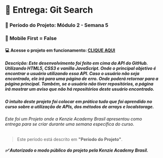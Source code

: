 # 🏁 Entrega: Git Search

### :date: **Período do Projeto:** Módulo 2 - Semana 5
### :iphone: **Mobile First =** False
#### :computer: Acesse o projeto em funcionamento: [CLIQUE AQUI](https://kenzie-academy-brasil-developers.github.io/gitSearchBase_JhonnatanDouglas/) 

##### **Descrição:** Este desenvolvimento foi feito em cima da API do GitHub. Utilizando HTML5, CSS3 e vanilla JavaScript. Onde o principal objetivo é encontrar o usuário utilizando essa API. Caso o usuário não seja encontrado, ele irá para uma página de erro. Onde poderá retornar para a página principal. Também, se o usuário não tiver repositórios, a página irá mostrar um aviso que não há repositórios deste usuário encontrado.

##### O intuito deste projeto foi colocar em prática tudo que foi aprendido no curso sobre a utilização de APIs, dos métodos de arrays e localstorage.


###### Este foi um Projeto onde a Kenzie Academy Brasil apresentou como entrega para se criar durante uma semana específica do curso.
> Este período está descrito em **"Período do Projeto"**.

##### :white_check_mark: Autorizado o modo público do projeto pela Kenzie Academy Brasil.

